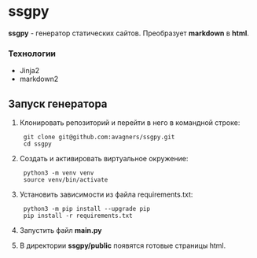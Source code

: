 # ssgpy

**ssgpy** - генератор статических сайтов. Преобразует **markdown** в **html**.

### Технологии
- Jinja2
- markdown2

## Запуск генератора
1) Клонировать репозиторий и перейти в него в командной строке:

        git clone git@github.com:avagners/ssgpy.git
        cd ssgpy

2) Cоздать и активировать виртуальное окружение:

        python3 -m venv venv
        source venv/bin/activate

3) Установить зависимости из файла requirements.txt:

        python3 -m pip install --upgrade pip
        pip install -r requirements.txt

4) Запустить файл **main.py**

5) В директории **ssgpy/public** появятся готовые страницы html.